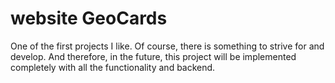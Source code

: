 # website GeoCards

One of the first projects I like. Of course, there is something to strive for and develop. And therefore, in the future, this project will be implemented completely with all the functionality and backend. 
